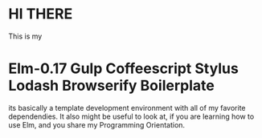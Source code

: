 # HI THERE

This is my 

# Elm-0.17 Gulp Coffeescript Stylus Lodash Browserify Boilerplate

its basically a template development environment with all of my favorite dependendies. It also might be useful to look at, if you are learning how to use Elm, and you share my Programming Orientation.